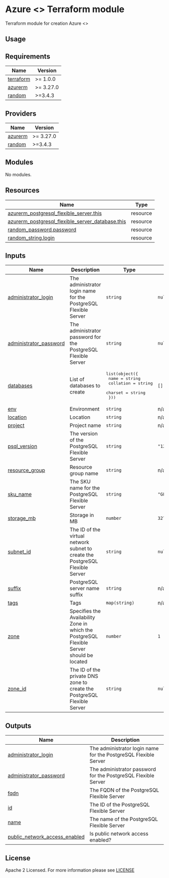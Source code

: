 # Azure <> Terraform module
Terraform module for creation Azure <>

## Usage

<!-- BEGIN_TF_DOCS -->
## Requirements

| Name | Version |
|------|---------|
| <a name="requirement_terraform"></a> [terraform](#requirement\_terraform) | >= 1.0.0 |
| <a name="requirement_azurerm"></a> [azurerm](#requirement\_azurerm) | >= 3.27.0 |
| <a name="requirement_random"></a> [random](#requirement\_random) | >=3.4.3 |

## Providers

| Name | Version |
|------|---------|
| <a name="provider_azurerm"></a> [azurerm](#provider\_azurerm) | >= 3.27.0 |
| <a name="provider_random"></a> [random](#provider\_random) | >=3.4.3 |

## Modules

No modules.

## Resources

| Name | Type |
|------|------|
| [azurerm_postgresql_flexible_server.this](https://registry.terraform.io/providers/hashicorp/azurerm/latest/docs/resources/postgresql_flexible_server) | resource |
| [azurerm_postgresql_flexible_server_database.this](https://registry.terraform.io/providers/hashicorp/azurerm/latest/docs/resources/postgresql_flexible_server_database) | resource |
| [random_password.password](https://registry.terraform.io/providers/hashicorp/random/latest/docs/resources/password) | resource |
| [random_string.login](https://registry.terraform.io/providers/hashicorp/random/latest/docs/resources/string) | resource |

## Inputs

| Name | Description | Type | Default | Required |
|------|-------------|------|---------|:--------:|
| <a name="input_administrator_login"></a> [administrator\_login](#input\_administrator\_login) | The administrator login name for the PostgreSQL Flexible Server | `string` | `null` | no |
| <a name="input_administrator_password"></a> [administrator\_password](#input\_administrator\_password) | The administrator password for the PostgreSQL Flexible Server | `string` | `null` | no |
| <a name="input_databases"></a> [databases](#input\_databases) | List of databases to create | <pre>list(object({<br>    name      = string<br>    collation = string<br>    charset   = string<br>  }))</pre> | `[]` | no |
| <a name="input_env"></a> [env](#input\_env) | Environment | `string` | n/a | yes |
| <a name="input_location"></a> [location](#input\_location) | Location | `string` | n/a | yes |
| <a name="input_project"></a> [project](#input\_project) | Project name | `string` | n/a | yes |
| <a name="input_psql_version"></a> [psql\_version](#input\_psql\_version) | The version of the PostgreSQL Flexible Server | `string` | `"12"` | no |
| <a name="input_resource_group"></a> [resource\_group](#input\_resource\_group) | Resource group name | `string` | n/a | yes |
| <a name="input_sku_name"></a> [sku\_name](#input\_sku\_name) | The SKU name for the PostgreSQL Flexible Server | `string` | `"GP_Standard_D4s_v3"` | no |
| <a name="input_storage_mb"></a> [storage\_mb](#input\_storage\_mb) | Storage in MB | `number` | `32768` | no |
| <a name="input_subnet_id"></a> [subnet\_id](#input\_subnet\_id) | The ID of the virtual network subnet to create the PostgreSQL Flexible Server | `string` | `null` | no |
| <a name="input_suffix"></a> [suffix](#input\_suffix) | PostgreSQL server name suffix | `string` | n/a | yes |
| <a name="input_tags"></a> [tags](#input\_tags) | Tags | `map(string)` | n/a | yes |
| <a name="input_zone"></a> [zone](#input\_zone) | Specifies the Availability Zone in which the PostgreSQL Flexible Server should be located | `number` | `1` | no |
| <a name="input_zone_id"></a> [zone\_id](#input\_zone\_id) | The ID of the private DNS zone to create the PostgreSQL Flexible Server | `string` | `null` | no |

## Outputs

| Name | Description |
|------|-------------|
| <a name="output_administrator_login"></a> [administrator\_login](#output\_administrator\_login) | The administrator login name for the PostgreSQL Flexible Server |
| <a name="output_administrator_password"></a> [administrator\_password](#output\_administrator\_password) | The administrator password for the PostgreSQL Flexible Server |
| <a name="output_fqdn"></a> [fqdn](#output\_fqdn) | The FQDN of the PostgreSQL Flexible Server |
| <a name="output_id"></a> [id](#output\_id) | The ID of the PostgreSQL Flexible Server |
| <a name="output_name"></a> [name](#output\_name) | The name of the PostgreSQL Flexible Server |
| <a name="output_public_network_access_enabled"></a> [public\_network\_access\_enabled](#output\_public\_network\_access\_enabled) | Is public network access enabled? |
<!-- END_TF_DOCS -->

## License

Apache 2 Licensed. For more information please see [LICENSE](https://github.com/data-platform-hq/terraform-azurerm<>/tree/master/LICENSE)
